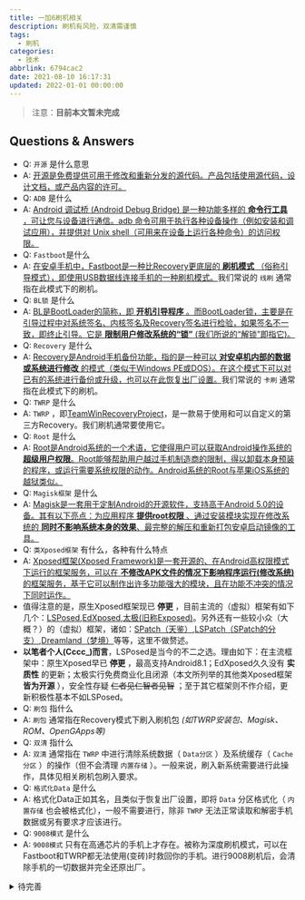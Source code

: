 ```yaml
---
title: 一加6刷机相关
description: 刷机有风险，双清需谨慎
tags:
  - 刷机
categories:
  - 技术
abbrlink: 6794cac2
date: 2021-08-10 16:17:31
updated: 2022-01-01 00:00:00
---
```


> 注意：**目前本文暂未完成**

## Questions & Answers

- Q: `开源` 是什么意思
- A: [开源是免费提供可用于修改和重新分发的源代码。产品包括使用源代码，设计文档，或产品内容的许可。](https://zh.wikipedia.org/wiki/%E5%BC%80%E6%BA%90)
- Q: `ADB` 是什么
- A: [Android 调试桥 (Android Debug Bridge) 是一种功能多样的 **命令行工具** ，可让您与设备进行通信。adb 命令可用于执行各种设备操作（例如安装和调试应用），并提供对 Unix shell（可用来在设备上运行各种命令）的访问权限。](https://developer.android.google.cn/studio/command-line/adb)
- Q: `Fastboot`是什么
- A: [在安卓手机中，Fastboot是一种比Recovery更底层的 **刷机模式** （俗称引导模式），即使用USB数据线连接手机的一种刷机模式。](https://baike.baidu.com/item/fastboot/3228436)我们常说的 `线刷` 通常指在此模式下的刷机。
- Q: `BL锁` 是什么
- A: [BL是BootLoader的简称，即 **开机引导程序** 。而BootLoader锁，主要是在引导过程中对系统签名、内核签名及Recovery签名进行检验，如果签名不一致，即终止引导。它是 **限制用户修改系统的“锁”** (我们所说的“解锁”即指它)。](https://baike.baidu.com/item/BootLoader)
- Q: `Recovery` 是什么
- A: [Recovery是Android手机备份功能，指的是一种可以 **对安卓机内部的数据或系统进行修改** 的模式（类似于Windows PE或DOS）。在这个模式下可以对已有的系统进行备份或升级，也可以在此恢复出厂设置。](https://baike.baidu.com/item/Recovery/9995978)我们常说的 `卡刷` 通常指在此模式下的刷机。
- Q: `TWRP` 是什么
- A: `TWRP` ，即[TeamWinRecoveryProject](https://twrp.me/about/)，是一款易于使用和可以自定义的第三方Recovery。我们刷机通常要使用它。
- Q: `Root` 是什么
- A: [Root是Android系统的一个术语，它使得用户可以获取Android操作系统的 **超级用户权限**。Root能够帮助用户越过手机制造商的限制，得以卸载本身预装的程序，或运行需要系统权限的动作。Android系统的Root与苹果iOS系统的越狱类似。](https://zh.wikipedia.org/wiki/Root_(Android))
- Q: `Magisk框架` 是什么
- A: [Magisk是一套用于定制Android的开源软件，支持高于Android 5.0的设备。其有以下亮点：为应用程序 **提供root权限** 、通过安装模块实现在修改系统的 **同时不影响系统本身的效果**、最完整的解压和重新打包安卓启动镜像的工具。](https://github.com/topjohnwu/Magisk)
- Q: `类Xposed框架` 有什么，各种有什么特点
- A: [Xposed框架(Xposed Framework)是一套开源的、在Android高权限模式下运行的框架服务，可以在 **不修改APK文件的情况下影响程序运行(修改系统)** 的框架服务，基于它可以制作出许多功能强大的模块，且在功能不冲突的情况下同时运作。](https://baike.baidu.com/item/Xposed%E6%A1%86%E6%9E%B6)
- 值得注意的是，原生Xposed框架现已 **停更** ，目前主流的（虚拟）框架有如下几个：[LSPosed](https://github.com/LSPosed/LSPosed/),[EdXposed](https://github.com/ElderDrivers/EdXposed),[太极(旧称Exposed)](https://taichi.cool/zh/doc/)。另外还有一些较小众（大概？）的（虚拟）框架，诸如：[SPatch（天鉴）](https://github.com/lianglixin/SPatch),[LSPatch（SPatch的分支）](https://github.com/LSPosed/LSPatch),[Dreamland（梦境）](https://github.com/canyie/Dreamland)等等，这里不做赘述。
- **以笔者个人(Cccc_)而言**，LSPosed是当今的不二之选。理由如下：在主流框架中：原生Xposed早已 **停更** ，最高支持Android8.1；EdXposed久久没有 **实质性** 的更新；太极实行免费商业化且闭源（本文所列举的其他类Xposed框架 **皆为开源** ），安全性存疑 ~~仁者见仁智者见智~~ ；至于其它框架则不作介绍，更新积极性基本不如LSPosed。
- Q: `刷包` 指什么
- A: `刷包` 通常指在Recovery模式下刷入刷机包 *(如TWRP安装包、Magisk、ROM、OpenGApps等)*
- Q: `双清` 指什么
- A: `双清` 通常指在 `TWRP` 中进行清除系统数据（ `Data分区` ）及系统缓存（ `Cache分区` ）的操作（但不会清理 `内置存储` ）。一般来说，刷入新系统需要进行此操作，具体见相关刷机包刷入要求。
- Q: `格式化Data` 是什么
- A: 格式化Data正如其名，且类似于恢复出厂设置，即将 `Data` 分区格式化（ `内置存储` 也会被格式化），一般不需要进行，除非 `TWRP` 无法正常读取和解密手机数据或另有要求才应该进行。
- Q: `9008模式` 是什么
- A: `9008模式` 只有在高通芯片的手机上才存在。被称为深度刷机模式，可以在Fastboot和TWRP都无法使用(变砖)时救回你的手机。进行9008刷机后，会清除手机的一切数据并完全还原出厂。

<details>

<summary>待完善</summary>

## 准备工作

1.正常可用的一台电脑，WIN7 WIN8 WIN10都可以
2.一台等待解锁BootLoader的一加6手机
3.adb工具包,下载Magisk框架卡刷包和管理工具apk,下载一加6T的root补丁，

电脑端：大侠阿木一加全能工具箱，

手机端：搞机助手，Edxposed,LSPosed,一加全能盒子，

## 基本流程

**安装ADB>解锁BL>Root>Magisk使用，安装edxposed，lsposed>三款软件的使用>后续系统升级保留root与twrp**

**补充：9008救砖**

个人建议:**刷机在有电脑和时间的情况下进行**，刷机前进行资料备份！！！！！

*注意！* **本文假定你的手机系统为安卓10，未解锁BootLoader**

部分文件如下可以在[这里](https://cloud.189.cn/t/ruaqa26veaqa) (访问码:w3dh)，其他软件可以在酷安，一加社区及百度找到。![image-20210820212708055](C:\Users\joker\AppData\Roaming\Typora\typora-user-images\image-20210820212708055.png)

## 刷机步骤

## 1.配置ADB环境

ADB&Fastboot 工具包

下载:<https://dl.google.com/android/repository/platform-tools-latest-windows.zip>

[ADB驱动点我](http://download2389.mediafire.com/br8g4kw8gwwg/ia4tkud7okkc2c6/Universal_ADB_Driver_v6.0.zip)(Win10不需要)

首先，解压下载的ADB工具包到一个没有中文的路径下，如![图1](https://cdn.jsdelivr.net/gh/Cccc-owo/Blog_Pictures@master/一加6刷机/1.png)

现在右键桌面的*此电脑*，点击*属性*，单击*高级系统设置*，在新窗口中单击*环境变量*。

接下来，找到名为*Path*的变量。在右边的选项中单击*新建*，填入ADB工具包的解压路径(如我的是*E:\platform-tools*)

## 2.解锁（两种方法：使用第三方recovery，使用一加全能工具箱）

### 2.1使用第三方recovery

#### 2.1.1解锁BootLoader

> 在嵌入式操作系统中，BootLoader是在操作系统内核运行之前运行。可以初始化硬件设备、建立内存空间映射图，从而将系统的软硬件环境带到一个合适状态，以便为最终调用操作系统内核准备好正确的环境。
> ——摘自百度百科

解锁BootLoader是我们刷机的关键，BootLoader即为手机的引导程序，解锁BootLoader可以让我们绕过系统验证，打开刷机新世界。

那么如何解锁呢?

注:**解锁会清除手机数据，请谨慎操作**!!!!!!!!!!

#### 2.1.2开发者模式

打开手机的*设置*，转到*关于手机*，找到手机系统的版本号并连续点击手机版本号，输入锁屏密码，打开开发者模式。

返回到*设置*，转到*系统*中的*开发者选项*，打开*OEM解锁*的开关

在**设置--系统--开发者选项**中找到 “OEM解锁“打开

#### Fastboot

我们需要进入Fastboot模式(在关机状态下，同时按住电源键和音量上键即可)，然后将手机与电脑连接。

在你存放刷机文件的文件夹下，按住键盘上的*Shift*键并在文件夹内的空白处右键，选择在此处打开命令窗口，如图![3](https://cdn.jsdelivr.net/gh/Cccc-owo/Blog_Pictures@master/一加6刷机/3.png)

接下来在命令窗口中输入```fastboot devices```，若出现如图8位序列号和fastboot的文字，说明Fastboot下的手机已连接到电脑；若没有输出，说明手机未连接到电脑。

![4](https://cdn.jsdelivr.net/gh/Cccc-owo/Blog_Pictures@master/一加6刷机/4.png)

最后我们只需要在命令窗口中输入```fastboot flashing unlock```，再按音量上键选择 解锁 选项，并按电源键确认，等待一会即解锁成功。

## 使用一加全能工具箱

### 输入【2】，一键解锁bootloader

![image](C:\Users\joker\Desktop\image.png)

### 完成提示的操作，输入随机码

![image (1)](C:\Users\joker\Desktop\image (1).png)

## Root（两种方法：使用第三方recovery，使用一加全能工具箱）

下载:<https://eu.dl.twrp.me/enchilada/>

### 使用第三方recovery

重启手机到Fastboot模式，连接手机与电脑，如上一步在存储刷机文件的文件夹下打开命令窗口。

在命令窗口中输入```fastboot boot twrp-3.5.2_9-0-enchilada.img```，这时手机会重启到临时TWRP。

在电脑的 文件资源管理器 可以看到手机的存储空间，将我提供的 *twrp-installer-3.5.2_9-0-enchilada.zip*复制到手机的存储根目录内。

接着在手机的TWRP界面点击 *Settings*，点击顶栏最右侧的选项，不意外的你会看到语言选项。

选择 *Chinese Simplified*，然后点击右下角的 *Set Language*即可设为中文。

在TWRP主页面中点击 *安装*，找到并点击刚刚复制进去的 *twrp-installer-3.5.2_9-0-enchilada.zip*，然后会出现刷入页面，在屏幕下方滑动滑块以刷入 *"永久的"TWRP*。

刷入完成后，点击屏幕下方中的三大虚拟键中间的 家的图标 ，回到主页，并点击 *重启*，在重启页面中可以选择你要重启到的模式。这里我们选择关机。

关机后，我们可以再次启动到Fastboot模式，这时我们按下两次音量上键，然后按下电源键确认即可进入刷入的TWRP

注1: *TWRP*全程即为*TeamWinRecoveryProject*，是一个最流行的第三方Recovery项目，*Edl*模式即为我们熟知的9008模式。

注2: 之所以称其为"永久的"，是因为在更新系统后TWRP会被系统覆盖，但在此之前是可以一直使用的，若要在更新系统后继续使用TWRP，只需再次按照上面的步骤进行刷入TWRP的操作

### 使用一加全能工具箱

## 4.Magisk使用，安装edxposed，lsposed

### 4.1打开手机一加全能盒子，点击安装lsposed，点击安装edxposed

![QQ图片20210820221247](C:\Users\joker\Desktop\QQ图片20210820221247.jpg)

## 5.OTA全量包升级系统后保留Root与TWRP（两种方法）

## 5.1方法一

我常用的更新系统操作：

1. 在系统更新内下载系统包(氢氧系统下载的包一般在```/sdcard/.ota```目录下，可通过文件管理类的app查找大文件)
2. 下载完成后不要安装，重启到TWRP，手动刷入系统包，再刷入TWRP安装包
3. 重启到TWRP，刷入Magisk和第三方内核(如果有就需要刷入以防覆盖)
4. 重启到系统，完成更新

## 5.2方法二

下载全量包（大于2GB的），方法：1.社区找，2.利用一加全能盒子，点击提取更新包链接，（在收到更新提醒时使用）。

![Screenshot_20210820-221518](D:\QQ\1179674686\FileRecv\Screenshot_20210820-221518.jpg)

![Screenshot_20210808-161546](C:\Users\joker\Desktop\Screenshot_20210808-161546.jpg)

## 6.9008救砖

进入9008模式:在关机状态下按住音量键上键几秒并插入连接到电脑的数据线

使用方法:下载9008工具包(见#准备)，解压到合适的位置，并打开其中的 *MsmDownloadTool V4.0.exe*，将手机进入9008模式，直到电脑端软件上的“连接状态”变为“已连接”，连接电脑后点击 *Enum*，就会出现连接设备。然后点击Start，开刷，等待下载进度条加载完毕就可以完成救砖，之后等待开机重启就行了。

## **7.最后，资料参考：**

[记一次刷入Magisk全流程（以一加7T为例） - 知乎 (zhihu.com)](https://zhuanlan.zhihu.com/p/335163275)

[记一次刷入Magisk全流程（以一加7T为例） · 语雀 (yuque.com)](https://www.yuque.com/yuwushengchu/vigckp/vsfhf2)

[一加6、6T、7、7Pro 解锁，刷入TWRP、Magisk、ROOT教程 - 孙文's blog (sunjiwen.com)](https://www.sunjiwen.com/archives/219.html?replyTo=570)

[root的详细版教程（更新系统后保留root） - OnePlus 8T - 一加手机社区官方论坛 (oneplusbbs.com)](https://www.oneplusbbs.com/forum.php?mod=viewthread&tid=5665055)

[一加6一键解锁刷入TWRP_Recovery教程，一加6刷机包下载-ROM乐园官网 (romleyuan.com)](http://www.romleyuan.com/lec/read?id=134)

[安卓手机TWRP_Recovery卡刷图文教程 安卓TWRP下载+TWRP刷机报错解决合集-ROM乐园官网 (romleyuan.com)](http://www.romleyuan.com/lec/read?id=111)

[【教程】一加6/6T系统OTA后仍保留ROOT权限和Magisk模块的技巧 - OnePlus 6T - 一加手机社区官方论坛 (oneplusbbs.com)](https://www.oneplusbbs.com/thread-4631212-1-1.html)

[【资源组】一加6、6T、7、7Pro 解锁，刷入TWRP、Magisk、ROOT教程 - OnePlus 7 系列 - 一加手机社区官方论坛 (oneplusbbs.com)](https://www.oneplusbbs.com/thread-4796616-1-1.html)

[一加6最简单详细ROOT+TWRP教程（图文） - OnePlus 6 - 一加手机社区官方论坛 (oneplusbbs.com)](https://www.oneplusbbs.com/thread-4689658-1-1.html)

</details>